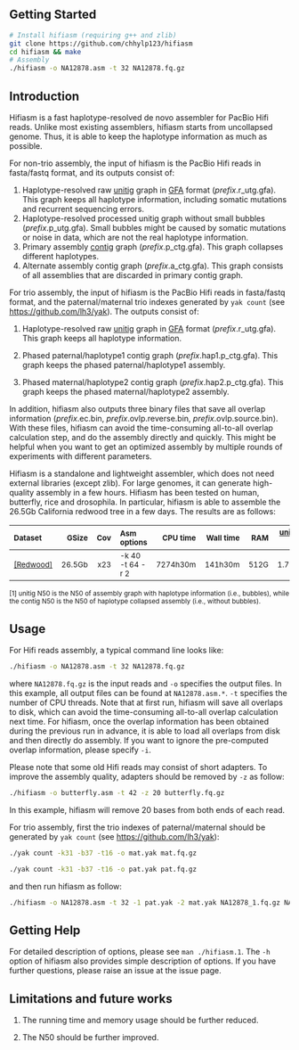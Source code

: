 ## Getting Started

```sh
# Install hifiasm (requiring g++ and zlib)
git clone https://github.com/chhylp123/hifiasm
cd hifiasm && make
# Assembly
./hifiasm -o NA12878.asm -t 32 NA12878.fq.gz
```

## Introduction

Hifiasm is a fast haplotype-resolved de novo assembler for PacBio
Hifi reads. Unlike most existing assemblers, hifiasm starts from uncollapsed
genome. Thus, it is able to keep the haplotype information as much as possible.

For non-trio assembly, the input of hifiasm is the PacBio Hifi reads in fasta/fastq format, and its
outputs consist of: 

1. Haplotype-resolved raw [unitig][unitig] graph in [GFA][gfa] format
   (*prefix*.r\_utg.gfa). This graph keeps all haplotype information, including
   somatic mutations and recurrent sequencing errors.
2. Haplotype-resolved processed unitig graph without small bubbles
   (*prefix*.p\_utg.gfa). Small bubbles might be caused by somatic mutations or noise in data, 
   which are not the real haplotype information.
3. Primary assembly [contig][unitig] graph (*prefix*.p\_ctg.gfa). This graph collapses different
   haplotypes.
4. Alternate assembly contig graph (*prefix*.a\_ctg.gfa). This graph consists of all assemblies that
   are discarded in primary contig graph.

For trio assembly, the input of hifiasm is the PacBio Hifi reads in fasta/fastq format, and the paternal/maternal trio indexes generated by `yak count` (see https://github.com/lh3/yak). The outputs consist of:
1. Haplotype-resolved raw [unitig][unitig] graph in [GFA][gfa] format
   (*prefix*.r\_utg.gfa). This graph keeps all haplotype information. 

2. Phased paternal/haplotype1 contig graph (*prefix*.hap1.p\_ctg.gfa). This graph keeps the phased
   paternal/haplotype1 assembly.

3. Phased maternal/haplotype2 contig graph (*prefix*.hap2.p\_ctg.gfa). This graph keeps the phased
   maternal/haplotype2 assembly.



In addition, hifiasm also outputs three binary files that save all overlap information (*prefix*.ec.bin, *prefix*.ovlp.reverse.bin, *prefix*.ovlp.source.bin). With these files, hifiasm can avoid the time-consuming all-to-all overlap calculation step, and do the assembly
directly and quickly. This might be helpful when you want to get an optimized
assembly by multiple rounds of experiments with different parameters.

Hifiasm is a standalone and lightweight assembler, which does not need external
libraries (except zlib). For large genomes, it can generate high-quality
assembly in a few hours. Hifiasm has been tested on human, butterfly, rice and drosophila. 
In particular, hifiasm is able to assemble the 26.5Gb California redwood tree in a few days. 
The results are as follows: 

|<sub>Dataset<sub>|<sub>GSize<sub>|<sub>Cov<sub>|<sub>Asm options<sub>|<sub>CPU time<sub>|<sub>Wall time<sub>|<sub>RAM<sub>|<sub>[unitig][unitig]/[contig][unitig] N50<sup>[1]</sup><sub>|
|:---------------|-----:|-----:|:---------------------|-------:|--------:|----:|----------------:|
|<sub>[\[Redwood\]](https://downloads.pacbcloud.com/public/dataset/redwood2020/)<sub>|<sub>26.5Gb<sub>|<sub>x23<sub>|<sub>-k 40 -t 64 -r 2<sub>|<sub>7274h30m<sub>|<sub>141h30m<sub>|<sub>512G<sub>|<sub>1.7Mb/1.9Mb<sub>|

<sub>[1] unitig N50 is the N50 of assembly graph with haplotype information (i.e., bubbles), while the contig N50 is the N50 of haplotype collapsed assembly (i.e., without bubbles).<sub>

## Usage

For Hifi reads assembly, a typical command line looks like:

```sh
./hifiasm -o NA12878.asm -t 32 NA12878.fq.gz
```

where `NA12878.fq.gz` is the input reads and `-o` specifies the output files.
In this example, all output files can be found at `NA12878.asm.*`. `-t` specifies 
the number of CPU threads. Note that at first run, hifiasm will save all overlaps 
to disk, which can avoid the time-consuming all-to-all overlap calculation next time. 
For hifiasm, once the overlap information has been obtained during the previous run 
in advance, it is able to load all overlaps from disk and then directly do assembly. 
If you want to ignore the pre-computed overlap information, please specify `-i`.

Please note that some old Hifi reads may consist of short adapters. To improve
the assembly quality, adapters should be removed by `-z` as follow:

```sh
./hifiasm -o butterfly.asm -t 42 -z 20 butterfly.fq.gz
```

In this example, hifiasm will remove 20 bases from both ends of each read.

For trio assembly, first the trio indexes of paternal/maternal should be generated by 
`yak count` (see https://github.com/lh3/yak):

```sh
./yak count -k31 -b37 -t16 -o mat.yak mat.fq.gz
```
```sh
./yak count -k31 -b37 -t16 -o pat.yak pat.fq.gz
```

and then run hifiasm as follow:

```sh
./hifiasm -o NA12878.asm -t 32 -1 pat.yak -2 mat.yak NA12878_1.fq.gz NA12878_2.fq.gz
```

[unitig]: http://wgs-assembler.sourceforge.net/wiki/index.php/Celera_Assembler_Terminology
[gfa]: https://github.com/pmelsted/GFA-spec/blob/master/GFA-spec.md
[paf]: https://github.com/lh3/miniasm/blob/master/PAF.md

## Getting Help

For detailed description of options, please see `man ./hifiasm.1`.
The `-h` option of hifiasm also provides simple description of options. If you
have further questions, please raise an issue at the issue page.

## Limitations and future works

1. The running time and memory usage should be further reduced.

2. The N50 should be further improved. 
